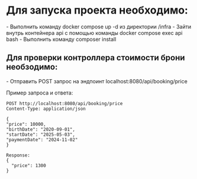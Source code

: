 <h1>Для запуска проекта необходимо:</h1>
- Выполнить команду docker compose up -d из директории /infra
- Зайти внутрь контейнера api с помощью команды docker compose exec api bash
- Выполнить команду composer install

<h2>Для проверки контроллера стоимости брони необзодимо:</h2>
- Отправить POST запрос на эндпоинт localhost:8080/api/booking/price

Пример запроса и ответа:

```
POST http://localhost:8080/api/booking/price
Content-Type: application/json

{
"price": 10000,
"birthDate": "2020-09-01",
"startDate": "2025-05-03",
"paymentDate": "2024-11-02"
}

Response:
{
  "price": 1300
}
```